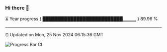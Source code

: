 ### Hi there 👋

⏳ Year progress { ██████████████████████████▁▁▁▁ } 89.96 %

---

⏰ Updated on Mon, 25 Nov 2024 06:15:36 GMT

![Progress Bar CI](https://github.com/Shyam-Makwana/GitHub-Actions-Demo/workflows/Progress%20Bar%20CI/badge.svg)
